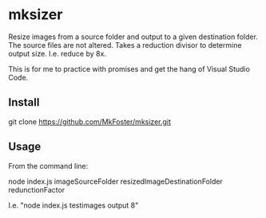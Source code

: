 # mksizer

Resize images from a source folder and output to a given destination folder.  The source files are not altered.  Takes a reduction divisor to determine output size.  I.e. reduce by 8x.

This is for me to practice with promises and get the hang of Visual Studio Code.

## Install
git clone https://github.com/MkFoster/mksizer.git

## Usage
From the command line:

node index.js imageSourceFolder resizedImageDestinationFolder redunctionFactor

I.e. "node index.js testimages output 8"
